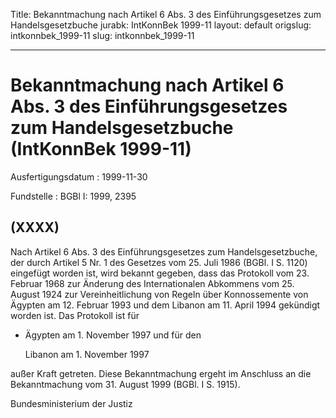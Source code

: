 Title: Bekanntmachung nach Artikel 6 Abs. 3 des Einführungsgesetzes zum Handelsgesetzbuche
jurabk: IntKonnBek 1999-11
layout: default
origslug: intkonnbek_1999-11
slug: intkonnbek_1999-11

---

# Bekanntmachung nach Artikel 6 Abs. 3 des Einführungsgesetzes zum Handelsgesetzbuche (IntKonnBek 1999-11)

Ausfertigungsdatum
:   1999-11-30

Fundstelle
:   BGBl I: 1999, 2395



## (XXXX)

Nach Artikel 6 Abs. 3 des Einführungsgesetzes zum Handelsgesetzbuche,
der durch Artikel 5 Nr. 1 des Gesetzes vom 25. Juli 1986 (BGBl. I S.
1120) eingefügt worden ist, wird bekannt gegeben, dass das Protokoll
vom 23. Februar 1968 zur Änderung des Internationalen Abkommens vom
25\. August 1924 zur Vereinheitlichung von Regeln über Konnossemente
von Ägypten am 12. Februar 1993 und dem Libanon am 11. April 1994
gekündigt worden ist. Das Protokoll ist für

*   Ägypten am 1. November 1997 und für den

    Libanon am 1. November 1997



außer Kraft getreten.
Diese Bekanntmachung ergeht im Anschluss an die Bekanntmachung vom 31.
August 1999 (BGBl. I S. 1915).

Bundesministerium der Justiz

